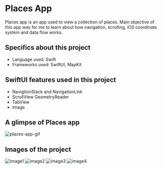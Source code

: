# Places App

Places app is an app used to view a collection of places. Main objective of this app was for me to learn about how navigation, scrolling, iOS coordinate system and data flow works.

## Specifics about this project
- Language used: Swift
- Frameworks used: SwiftUI, MapKit

## SwiftUI features used in this project
- NavigtionStack and NavigationLink
- ScrollView GeometryReader
- TabView
- Image

## A glimpse of Places app

![places-app-gif](https://user-images.githubusercontent.com/114774767/199352055-8cdbdb89-1e7c-4fa6-8283-1d2c751cef14.gif)


## Images of the project

![image1](https://user-images.githubusercontent.com/114774767/199266449-6a3b07b5-b739-4028-b9b7-d0eec03edb5d.jpeg)
![image2](https://user-images.githubusercontent.com/114774767/199266454-33cbe803-1dfa-4474-b0db-895489acdacd.jpeg)
![image3](https://user-images.githubusercontent.com/114774767/199266457-46037889-ba08-4d52-ac0e-1052be1dcecf.jpeg)
![image4](https://user-images.githubusercontent.com/114774767/199266460-66a0cea9-ac99-40bd-bdcd-f42dae00cf72.jpeg)
